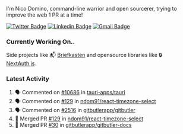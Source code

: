 
I'm Nico Domino, command-line warrior and open sourcerer, trying to improve the web 1 PR at a time!

[![Twitter Badge](https://img.shields.io/badge/-@ndom91-1ca0f1?style=flat-square&labelColor=1ca0f1&logo=twitter&logoColor=white&link=https://twitter.com/ndom91)](https://twitter.com/ndom91) [![Linkedin Badge](https://img.shields.io/badge/-ndom91-blue?style=flat-square&logo=Linkedin&logoColor=white&link=https://www.linkedin.com/in/ndom91/)](https://www.linkedin.com/in/ndom91/) [![Gmail Badge](https://img.shields.io/badge/-yo@ndo.dev-c14438?style=flat-square&logo=mail.ru&logoColor=white&link=mailto:yo@ndo.dev)](mailto:yo@ndo.dev)

### Currently Working On..

Side projects like 📬 [Briefkasten](https://briefkastenhq.com) and opensource libraries like 🔒 [NextAuth.js](https://github.com/nextauthjs/next-auth).

<!--START_SECTION_PROFILE_VIEWS:readme-info-->
<!--END_SECTION_PROFILE_VIEWS:readme-info-->

<!--START_SECTION_DAILY_COMMIT:readme-info-->
<!--END_SECTION_DAILY_COMMIT:readme-info-->

<!--START_SECTION_WEEKLY_COMMIT:readme-info-->
<!--END_SECTION_WEEKLY_COMMIT:readme-info-->

### Latest Activity

<!--START_SECTION:activity-->
1. 🗣 Commented on [#10686](https://github.com/tauri-apps/tauri/issues/10686#issuecomment-2326748649) in [tauri-apps/tauri](https://github.com/tauri-apps/tauri)
2. 🗣 Commented on [#129](https://github.com/ndom91/react-timezone-select/pull/129#issuecomment-2326698444) in [ndom91/react-timezone-select](https://github.com/ndom91/react-timezone-select)
3. 🗣 Commented on [#2516](https://github.com/gitbutlerapp/gitbutler/issues/2516#issuecomment-2326667801) in [gitbutlerapp/gitbutler](https://github.com/gitbutlerapp/gitbutler)
4. 🎉 Merged PR [#129](https://github.com/ndom91/react-timezone-select/pull/129) in [ndom91/react-timezone-select](https://github.com/ndom91/react-timezone-select)
5. 🎉 Merged PR [#30](https://github.com/gitbutlerapp/gitbutler-docs/pull/30) in [gitbutlerapp/gitbutler-docs](https://github.com/gitbutlerapp/gitbutler-docs)
<!--END_SECTION:activity-->
